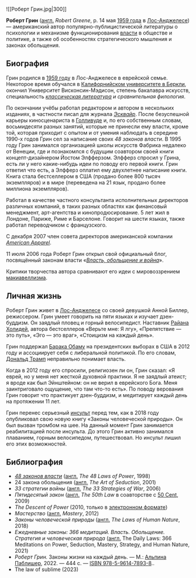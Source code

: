 ![[Роберт Грин.jpg|300]]

**Роберт Грин** ([англ.](https://ru.wikipedia.org/wiki/Английский_язык) *Robert Greene*, р. 14 мая [1959 года](https://ru.wikipedia.org/wiki/1959_год) в [Лос-Анджелесе](https://ru.wikipedia.org/wiki/Лос-Анджелес)) — американский автор популярно-публицистической литературы о психологии и механизме функционирования [власти](https://ru.wikipedia.org/wiki/Власть) в обществе и политике, а также об особенностях стратегического мышления и законах обольщения.

## Биография

Грин родился в [1959 году](https://ru.wikipedia.org/wiki/1959_год) в Лос-Анджелесе в еврейской семье. Некоторое время обучался в [Калифорнийском университете в Беркли](https://ru.wikipedia.org/wiki/Калифорнийский_университет_в_Беркли), окончил Университет Висконсин-Мэдисон, степень бакалавра искусств, специальность *[классическая литература](https://ru.wikipedia.org/wiki/Классическая_литература) и сравнительная филология*.

По окончании учёбы работал редактором и автором в нескольких изданиях, в частности писал для журнала *[Эсквайр](https://ru.wikipedia.org/wiki/Esquire)*. После безуспешной карьеры киносценариста в [Голливуде](https://ru.wikipedia.org/wiki/Голливуд) и, по его собственным словам, восьмидесяти разных занятий, которые не  принесли ему власти, кроме той, которая приходит с опытом и от умения  наблюдать в середине 1990-х годов Грин сел за написание своих *48 законов власти*. В 1995 году Грин занимался организацией школы искусств Фабрика недалеко от Венеции, где и познакомлся с будущим соавтором своей книги  концепт-дизайнером Йостом Элфферзом. Элфферз спросил у Грина, есть ли у  него какие-нибудь идеи по поводу его первой книги. Грин ответил что  есть, а Элфферз оплатил ему двухлетнее написание книги. Книга стала  бестселлером в США (продано более 800 тысяч экземпляров) и в мире  (переведена на 21 язык, продано более миллиона экземпляров).

Работал в качестве частного консультанта исполнительных  директоров различных компаний, в таких разных областях как финансовый  менеджмент, арт-агентства и кинопродюсирование. 5 лет жил в Лондоне,  Париже, Риме и Барселоне. Говорит на шести языках, также работал  переводчиком с французского.

С декабря 2007 член совета директоров американской компании *[American Apparel](https://ru.wikipedia.org/wiki/American_Apparel)*.

11 июля 2006 года Роберт Грин открыл свой официальный блог, посвящённый законам власти «[*Власть, обольщение и война*](http://powerseductionandwar.com/)».

Критики творчества автора сравнивают его идеи с мировоззрением [макиавеллизма](https://ru.wikipedia.org/wiki/Макиавеллизм).

## Личная жизнь

Роберт Грин живет в [Лос-Анджелесе](https://ru.wikipedia.org/wiki/Лос-Анджелес) со своей девушкой Анной Биллер, режиссером. Грин умеет говорить на пяти языках и изучает дзен-буддизм. Он заядлый пловец и горный велосипедист. Наставник [Райана Холидей](https://ru.wikipedia.org/wiki/Райан_Холидей), автора бестселлеров «Верьте мне: Я лгу», «Препятствие — это путь», «Эго — это враг», «Стоицизм на каждый день».

Грин поддержал [Барака Обаму](https://ru.wikipedia.org/wiki/Барак_Обама) на президентских выборах в США в 2012 году и ассоциирует себя с либеральной политикой. По его словам, [Дональд Трамп](https://ru.wikipedia.org/wiki/Дональд_Трамп) неправильно понимает власть.

Когда в 2012 году его спросили, религиозен ли он, Грин сказал: «Я еврей, но у меня нет жесткой духовной практики. Я не заядлый атеист; я  вроде как был Эйнштейном: он не верил в еврейского Бога. Меня  заинтриговало ощущение, что там что-то есть». По поводу верования Грин говорит что практикует дзен-буддизм, и медитирует каждый день на протяжении 11 лет.

Грин перенес серьезный [инсульт](https://ru.wikipedia.org/wiki/Инсульт) перед тем, как в 2018 году опубликовал свою новую книгу «Законы  человеческой природы». Он был вызван тромбом на шее. На данный момент  Грин занимается реабилитацией после инсульта. До этого Грин активно  занимался плаванием, горным велосипедом, путешествовал. Но инсульт лишил его этих возможностей.

## Библиография

- *[48 законов власти](https://ru.wikipedia.org/wiki/48_законов_власти)* ([англ.](https://ru.wikipedia.org/wiki/Английский_язык) *The 48 Laws of Power*, 1998)
- 24 закона обольщения ([англ.](https://ru.wikipedia.org/wiki/Английский_язык) *The Art of Seduction*, 2001)
- *33 стратегии войны* ([англ.](https://ru.wikipedia.org/wiki/Английский_язык) *The 33 Strategies of War*, 2006)
- *Пятидесятый закон* ([англ.](https://ru.wikipedia.org/wiki/Английский_язык) *The 50th Law* в соавторстве с [50 Cent](https://ru.wikipedia.org/wiki/50_Cent), 2009)
- *The Descent of Power* (2010, только в [электронном формате](https://ru.wikipedia.org/wiki/Электронная_книга_(документ)))
- *Мастерство* ([англ.](https://ru.wikipedia.org/wiki/Английский_язык) *Mastery*, 2012)
- *Законы человеческой природы* ([англ.](https://ru.wikipedia.org/wiki/Английский_язык) *The Laws of Human Nature*, 2018)
- *Ежедневные законы: 366 медитаций. Власть. Обольщение. Стратегия и человеческая природа* ([англ.](https://ru.wikipedia.org/wiki/Английский_язык) The Daily Laws: 366 Meditations on Power, Seduction, Mastery, Strategy, and Human Nature, 2021)
- *Роберт Грин.* Законы жизни на каждый день. — М.: [Альпина Паблишер](https://ru.wikipedia.org/wiki/Альпина_Паблишер), 2022. — 444 с. — [ISBN 978-5-9614-7893-8](https://ru.wikipedia.org/wiki/Служебная:Источники_книг/9785961478938)..
- The law of sublime (2023)